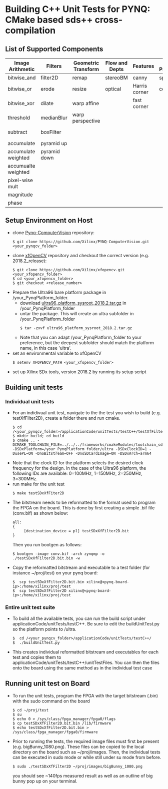 # Building C++ Unit Tests for PYNQ: CMake based sds++ cross-compilation

## List of Supported Components 

| Image Arithmetic      | Filters       |   Geometric Transform | Flow and Depts|   Features    | Input Processing	| Analysis 	|
| ---------             | ---------     |   ---------           |    ---------  |    ---------  |  ---------  		|--------- 	|
| bitwise_and           |   filter2D   	|         remap         |   stereoBM    |   canny       | split 	 	      |	histogram		    |
| bitwise_or            |   erode       |         resize        |   optical     |   Harris corner |	combine       |	histogram eq.		|
| bitwise_xor           |   dilate      |  warp affine          |               |   fast corner |				          | integral		  	|
| threshold             |   medianBlur  |  warp perspective     |               |               |			            | mean & std dev	|
| subtract              |   boxFilter   |                       |               |               |					        | min/ max loc		|
| accumulate            |   pyramid up   |                      |               |               |                 | lookup          |
| accumulate weighted   |   pyramid down |                      |               |               | ||
| accumualte weighted   |            |                      |               |               | ||
| pixel-wise mult       |    ||||||
| magnitude             |    ||||||
| phase                 |    ||||||
## Setup Environment on Host

  + clone [Pynq-ComputerVision](https://github.com/Xilinx/PYNQ-ComputerVision) repository:
    ```commandline
    $ git clone https://github.com/Xilinx/PYNQ-ComputerVision.git <your_pynqcv_folder>
    ``` 
  + clone [xfOpenCV](https://github.com/Xilinx/xfopencv) repository and checkout the correct version (e.g. 2018.2_release):
    ```commandline
    $ git clone https://github.com/Xilinx/xfopencv.git <your_xfopencv_folder>
    $ cd <your_xfopencv_folder>
    $ git checkout <release_number>
    ``` 
  + Prepare the Ultra96 bare platform package in /your_PynqPlatform_folder. 
    + download [ultra96_platform_sysroot_2018.2.tar.gz](https://www.xilinx.com/member/forms/download/xef.html?filename=ultra96_platform_sysroot_2018.2.tar.gz) in /your_PynqPlatform_folder
    + untar the package. This will create an ultra subfolder in /your_PynqPlatform_folder
      ```commandline
      $ tar -zxvf ultra96_platform_sysroot_2018.2.tar.gz
      ```
    + Note that you can adapt /your_PynqPlatform_folder to your preference, but the deepest subfolder should match the platform name, in this case 'ultra'. 
  + set an environmental variable to xfOpenCV
    ```commandline
    $ setenv XFOPENCV_PATH <your_xfopencv_folder>
    ```
  + set up Xilinx SDx tools, version 2018.2 by running its setup script


## Building unit tests
  ### Individual unit tests
  + For an indidivual unit test, navigate to the the test you wish to build (e.g. testXfFilter2D), create a folder there and run cmake.
    ```commandline
    $ cd /<your_pynqcv_folder>/applicationCode/unitTests/testC++/testXfFilter2D
    $ mkdir build; cd build
    $ cmake .. -DCMAKE_TOOLCHAIN_FILE=../../../frameworks/cmakeModules/toolchain_sdx2018.2.cmake -DSDxPlatform=/your_PynqPlatform_folder/ultra -DSDxClockID=1 -DusePL=ON -DnoBitstream=OFF -DnoSDCardImage=ON -DSDxArch=arm64
    ```
  + Note that the clock ID for the platform selects the desired clock frequency for the design. In the case of the Ultra96 platform, the following IDs are available: 0=100MHz, 1=150MHz, 2=250MHz, 3=300MHz.
  + run make for the unit test
    ```commandline
    $ make testSDxXfFiter2D
    ```
  + The bitstream needs to be reformatted to the format used to program the FPGA on the board. This is done by first creating a simple .bif file (conv.bif) as shown below: 
    ```commandline
    all:
    {
         [destination_device = pl] testSDxXfFilter2D.bit
    }
    ```
    Then you run bootgen as follows:
    ```commandline
    $ bootgen -image conv.bif -arch zynqmp -o ./testSDxXfFilter2D.bit.bin -w
    ```
  + Copy the reformatted bitstream and executable to a test folder (for instance ~/proj/test) on your pynq board:
    ```commandline
    $  scp testSDxXfFilter2D.bit.bin xilinx@<pynq-board-ip>:/home/xilinx/proj/test
    $  scp testSDxXfFilter2D xilinx@<pynq-board-ip>:/home/xilinx/proj/test
    ```
  ### Entire unit test suite
  + To build all the available tests, you can run the build script under applicationCode/unitTests/testC++. Be sure to edit the buildUnitTest.py so the platform points to <your platform folder>/ultra.
    ```commandline
    $  cd /<your_pynqcv_folder>/applicationCode/unitTests/testC++/
    $  ./buildUnitTest.py
    ```
  + This creates individual reformatted bitstream and executables for each test and copies them to applicationCode/unitTests/testC++/unitTestFiles. You can then the files onto the board using the same method as in the individual test case
  
    
## Running unit test on Board

  + To run the unit tests, program the FPGA with the target bitstream (.bin) with the sudo command on the board
    ```commandline
    $ cd ~/proj/test
    $ su
    $ echo 0 > /sys/class/fpga_manager/fpga0/flags
    $ cp testSDxXfFilter2D.bit.bin /lib/firmware
    $ echo testSDxXfFilter2D.bit.bin > /sys/class/fpga_manager/fpga0/firmware
    ```
  + Prior to running the tests, the required image files must first be present (e.g. bigBunny_1080.png). These files can be copied to the local directory on the board such as ~/proj/images. Then, the individual tests can be executed in sudo mode or while still under su mode from before.
    ```commandline
    $ sudo ./testSDxXfFilter2D ~/proj/images/bigBunny_1080.png
    ```
    you should see ~140fps measured result as well as an outline of big bunny pop up on your terminal.
 
